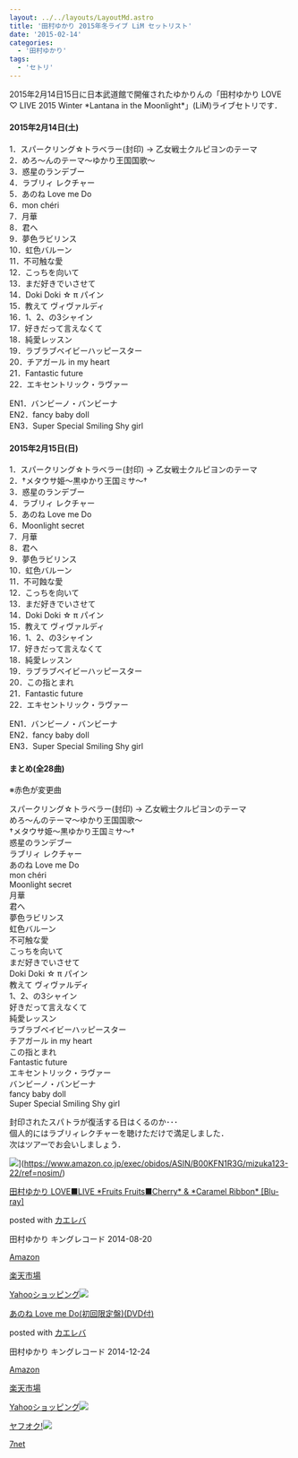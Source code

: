 ```yaml
---
layout: ../../layouts/LayoutMd.astro
title: '田村ゆかり 2015年冬ライブ LiM セットリスト'
date: '2015-02-14'
categories:
  - '田村ゆかり'
tags:
  - 'セトリ'
---
```


2015年2月14日15日に日本武道館で開催されたゆかりんの「田村ゆかり LOVE ♡ LIVE 2015 Winter \*Lantana in the Moonlight\*」(LiM)ライブセトリです．

#### 2015年2月14日(土)

1．スパークリング☆トラベラー(封印) → 乙女戦士クルピヨンのテーマ  
2．めろ～んのテーマ～ゆかり王国国歌～  
3．惑星のランデブー  
4．ラブリィ レクチャー  
5．あのね Love me Do  
6．mon chéri  
7．月華  
8．君へ  
9．夢色ラビリンス  
10．虹色バルーン  
11．不可触な愛  
12．こっちを向いて  
13．まだ好きでいさせて  
14．Doki Doki ☆ π パイン  
15．教えて ヴィヴァルディ  
16．1、2、の3シャイン  
17．好きだって言えなくて  
18．純愛レッスン  
19．ラブラブベイビーハッピースター  
20．チアガール in my heart  
21．Fantastic future  
22．エキセントリック・ラヴァー

EN1．バンビーノ・バンビーナ  
EN2．fancy baby doll  
EN3．Super Special Smiling Shy girl

#### 2015年2月15日(日)

1．スパークリング☆トラベラー(封印) → 乙女戦士クルピヨンのテーマ  
2．†メタウサ姫〜黒ゆかり王国ミサ〜†  
3．惑星のランデブー  
4．ラブリィ レクチャー  
5．あのね Love me Do  
6．Moonlight secret  
7．月華  
8．君へ  
9．夢色ラビリンス  
10．虹色バルーン  
11．不可蝕な愛  
12．こっちを向いて  
13．まだ好きでいさせて  
14．Doki Doki ☆ π パイン  
15．教えて ヴィヴァルディ  
16．1、2、の3シャイン  
17．好きだって言えなくて  
18．純愛レッスン  
19．ラブラブベイビーハッピースター  
20．この指とまれ  
21．Fantastic future  
22．エキセントリック・ラヴァー

EN1．バンビーノ・バンビーナ  
EN2．fancy baby doll  
EN3．Super Special Smiling Shy girl

#### まとめ(全28曲)

※赤色が変更曲

スパークリング☆トラベラー(封印) → 乙女戦士クルピヨンのテーマ  
めろ～んのテーマ～ゆかり王国国歌～  
†メタウサ姫〜黒ゆかり王国ミサ〜†  
惑星のランデブー  
ラブリィ レクチャー  
あのね Love me Do  
mon chéri  
Moonlight secret  
月華  
君へ  
夢色ラビリンス  
虹色バルーン  
不可触な愛  
こっちを向いて  
まだ好きでいさせて  
Doki Doki ☆ π パイン  
教えて ヴィヴァルディ  
1、2、の3シャイン  
好きだって言えなくて  
純愛レッスン  
ラブラブベイビーハッピースター  
チアガール in my heart  
この指とまれ  
Fantastic future  
エキセントリック・ラヴァー  
バンビーノ・バンビーナ  
fancy baby doll  
Super Special Smiling Shy girl

封印されたスパトラが復活する日はくるのか･･･  
個人的にはラブリィレクチャーを聴けただけで満足しました．  
次はツアーでお会いしましょう．

![](/archive/images/61cJgPeMluL._SL160_.jpg)](https://www.amazon.co.jp/exec/obidos/ASIN/B00KFN1R3G/mizuka123-22/ref=nosim/)

[田村ゆかり LOVE■LIVE \*Fruits Fruits■Cherry\* & \*Caramel Ribbon\* \[Blu-ray\]](https://www.amazon.co.jp/exec/obidos/ASIN/B00KFN1R3G/mizuka123-22/ref=nosim/)

posted with [カエレバ](http://kaereba.com)

田村ゆかり キングレコード 2014-08-20

[Amazon](http://www.amazon.co.jp/gp/search?keywords=%93c%91%BA%82%E4%82%A9%82%E8%20LOVE%81%A1LIVE%20%2AFruits%20Fruits%81%A1Cherry%2A%20&__mk_ja_JP=%83J%83%5E%83J%83i&tag=mizuka123-22 'アマゾン')

[楽天市場](http://hb.afl.rakuten.co.jp/hgc/032b53ee.4b34c5ee.0f4a541e.f440145e/?pc=http%3A%2F%2Fsearch.rakuten.co.jp%2Fsearch%2Fmall%2F%25E7%2594%25B0%25E6%259D%2591%25E3%2582%2586%25E3%2581%258B%25E3%2582%258A%2520LOVE%25E2%2596%25A0LIVE%2520%252AFruits%2520Fruits%25E2%2596%25A0Cherry%252A%2520%2F-%2Ff.1-p.1-s.1-sf.0-st.A-v.2%3Fx%3D0%26scid%3Daf_ich_link_urltxt%26m%3Dhttp%3A%2F%2Fm.rakuten.co.jp%2F '楽天市場')

[Yahooショッピング![](/archive/images/515gWEkk2wL._SL160_.jpg)](//ck.jp.ap.valuecommerce.com/servlet/referral?sid=3066752&pid=881990642&vc_url=http%3A%2F%2Fshopping.search.yahoo.co.jp%2Fsearch%3FuIv%3Don%26ei%3DUTF-8%26tab_ex%3Dcommerce%26slider%3D0%26va%3D%25E7%2594%25B0%25E6%259D%2591%25E3%2582%2586%25E3%2581%258B%25E3%2582%258A%2520LOVE%25E2%2596%25A0LIVE%2520%252AFruits%2520Fruits%25E2%2596%25A0Cherry%252A%2520 'Yahooショッピング')

[あのね Love me Do(初回限定盤)(DVD付)](https://www.amazon.co.jp/exec/obidos/ASIN/B00OO2TGVO/mizuka123-22/ref=nosim/)

posted with [カエレバ](http://kaereba.com)

田村ゆかり キングレコード 2014-12-24

[Amazon](http://www.amazon.co.jp/gp/search?keywords=%82%A0%82%CC%82%CB%20Love%20me%20Do%28%8F%89%89%F1%8C%C0%92%E8%94%D5%29%28DVD%95t%29&__mk_ja_JP=%83J%83%5E%83J%83i&tag=mizuka123-22 'アマゾン')

[楽天市場](http://hb.afl.rakuten.co.jp/hgc/032b53ee.4b34c5ee.0f4a541e.f440145e/?pc=http%3A%2F%2Fsearch.rakuten.co.jp%2Fsearch%2Fmall%2F%25E3%2581%2582%25E3%2581%25AE%25E3%2581%25AD%2520Love%2520me%2520Do%2528%25E5%2588%259D%25E5%259B%259E%25E9%2599%2590%25E5%25AE%259A%25E7%259B%25A4%2529%2528DVD%25E4%25BB%2598%2529%2F-%2Ff.1-p.1-s.1-sf.0-st.A-v.2%3Fx%3D0%26scid%3Daf_ich_link_urltxt%26m%3Dhttp%3A%2F%2Fm.rakuten.co.jp%2F '楽天市場')

[Yahooショッピング![](//ad.jp.ap.valuecommerce.com/servlet/gifbanner?sid=3066752&pid=881990642)](//ck.jp.ap.valuecommerce.com/servlet/referral?sid=3066752&pid=881990642&vc_url=http%3A%2F%2Fshopping.search.yahoo.co.jp%2Fsearch%3FuIv%3Don%26ei%3DUTF-8%26tab_ex%3Dcommerce%26slider%3D0%26va%3D%25E3%2581%2582%25E3%2581%25AE%25E3%2581%25AD%2520Love%2520me%2520Do%2528%25E5%2588%259D%25E5%259B%259E%25E9%2599%2590%25E5%25AE%259A%25E7%259B%25A4%2529%2528DVD%25E4%25BB%2598%2529 'Yahooショッピング')

[ヤフオク!![](//ad.jp.ap.valuecommerce.com/servlet/gifbanner?sid=3066752&pid=881990645)](//ck.jp.ap.valuecommerce.com/servlet/referral?sid=3066752&pid=881990645&vc_url=http%3A%2F%2Fauctions.search.yahoo.co.jp%2Fsearch%3Fvo%3D%26ve%3D%26auccat%3D0%26aucminprice%3D%26aucmaxprice%3D%26aucmin_bidorbuy_price%3D%26aucmax_bidorbuy_price%3D%26loc_cd%3D0%26abatch%3D0%26istatus%3D0%26filtered%3D1%26ei%3DUTF-8%26tab_ex%3Dcommerce%26va%3D%25E3%2581%2582%25E3%2581%25AE%25E3%2581%25AD%2520Love%2520me%2520Do%2528%25E5%2588%259D%25E5%259B%259E%25E9%2599%2590%25E5%25AE%259A%25E7%259B%25A4%2529%2528DVD%25E4%25BB%2598%2529 'ヤフオク!')

[7net](//ck.jp.ap.valuecommerce.com/servlet/referral?sid=3066752&pid=881990643&vc_url=http%3A%2F%2Fwww.7netshopping.jp%2Fall%2Fsearch_result%2F-%2Fbprice%2Foff%2Fsort%2F0%2Fkword_in%2F%25E3%2581%2582%25E3%2581%25AE%25E3%2581%25AD%2520Love%2520me%2520Do%2528%25E5%2588%259D%25E5%259B%259E%25E9%2599%2590%25E5%25AE%259A%25E7%259B%25A4%2529%2528DVD%25E4%25BB%2598%2529%2FallGoods%2Fon%2Fsubmit.x%2F30%2Fdisp_result%2F1%2Fsubmit.y%2F9%2Fprvlg%2Foff%2Fnobuy%2Fon%2FsetProduct%2Foff%2Foop%2Fon%2Fctgy%2Fall%2FfromKeywordSearch%2Ftrue 'セブンネットショッピング')
